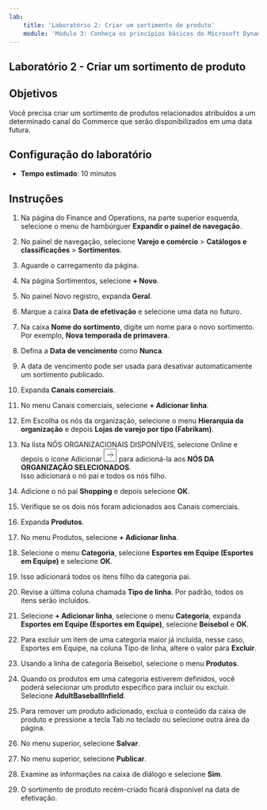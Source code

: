 ```yaml
---
lab:
    title: 'Laboratório 2: Criar um sortimento de produto'
    module: 'Módulo 3: Conheça os princípios básicos do Microsoft Dynamics 365 Commerce'
---
```


## Laboratório 2 - Criar um sortimento de produto

## Objetivos

Você precisa criar um sortimento de produtos relacionados atribuídos a um determinado canal do Commerce que serão disponibilizados em uma data futura.

## Configuração do laboratório

   - **Tempo estimado**: 10 minutos

## Instruções

1. Na página do Finance and Operations, na parte superior esquerda, selecione o menu de hambúrguer **Expandir o painel de navegação**.

1. No painel de navegação, selecione **Varejo e comércio** > **Catálogos e classificações** > **Sortimentos**.

1. Aguarde o carregamento da página.

1. Na página Sortimentos, selecione **+ Novo**.

1. No painel Novo registro, expanda **Geral**.

1. Marque a caixa **Data de efetivação** e selecione uma data no futuro.

1. Na caixa **Nome do sortimento**, digite um nome para o novo sortimento. Por exemplo, **Nova temporada de primavera**.

1. Defina a **Data de vencimento** como **Nunca**.

1. A data de vencimento pode ser usada para desativar automaticamente um sortimento publicado.

1. Expanda **Canais comerciais**.

1. No menu Canais comerciais, selecione **+ Adicionar linha**.

1. Em Escolha os nós da organização, selecione o menu **Hierarquia da organização** e depois **Lojas de varejo por tipo (Fabrikam)**.

1. Na lista NÓS ORGANIZACIONAIS DISPONÍVEIS, selecione Online e depois o ícone Adicionar ![ícone de seta para a direita](./media/d365-fo-add-org-node-icon.png) para adicioná-la aos **NÓS DA ORGANIZAÇÃO SELECIONADOS**.  
  Isso adicionará o nó pai e todos os nós filho.

1. Adicione o nó pai **Shopping** e depois selecione **OK**.

1. Verifique se os dois nós foram adicionados aos Canais comerciais.

1. Expanda **Produtos**.

1. No menu Produtos, selecione **+ Adicionar linha**.

1. Selecione o menu **Categoria**, selecione **Esportes em Equipe (Esportes em Equipe)** e selecione **OK**.

1. Isso adicionará todos os itens filho da categoria pai.

1. Revise a última coluna chamada **Tipo de linha**. Por padrão, todos os itens serão incluídos.

1. Selecione **+ Adicionar linha**, selecione o menu **Categoria**, expanda **Esportes em Equipe (Esportes em Equipe)**, selecione **Beisebol** e **OK**.

1. Para excluir um item de uma categoria maior já incluída, nesse caso, Esportes em Equipe, na coluna Tipo de linha, altere o valor para **Excluir**.

1. Usando a linha de categoria Beisebol, selecione o menu **Produtos**.

1. Quando os produtos em uma categoria estiverem definidos, você poderá selecionar um produto específico para incluir ou excluir. Selecione **AdultBaseballInfield**.

1. Para remover um produto adicionado, exclua o conteúdo da caixa de produto e pressione a tecla Tab no teclado ou selecione outra área da página.

1. No menu superior, selecione **Salvar**.

1. No menu superior, selecione **Publicar**.

1. Examine as informações na caixa de diálogo e selecione **Sim**.

1. O sortimento de produto recém-criado ficará disponível na data de efetivação.
